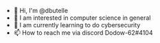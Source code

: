 - 👋 Hi, I'm @dbutelle
- 👀 I am interested in computer science in general
- 🌱 I am currently learning to do cybersecurity
- 📫 How to reach me via discord Dodow-62#4104

<!---
dbutelle/dbutelle is a ✨ special ✨ repository because its `README.md` (this file) appears on your GitHub profile.
You can click the Preview link to take a look at your changes.
--->
